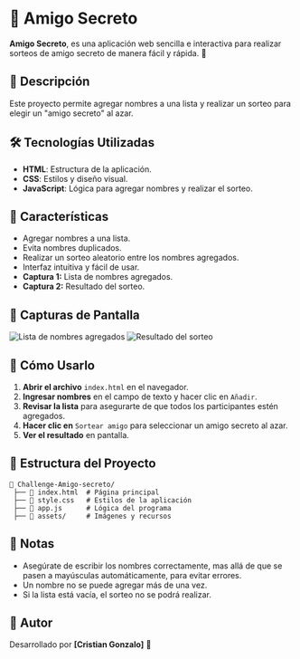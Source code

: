 # 🎁 Amigo Secreto

**Amigo Secreto**, es una aplicación web sencilla e interactiva para realizar sorteos de amigo secreto de manera fácil y rápida. 🎉

## 📌 Descripción
Este proyecto permite agregar nombres a una lista y realizar un sorteo para elegir un "amigo secreto" al azar. 

## 🛠️ Tecnologías Utilizadas
- **HTML**: Estructura de la aplicación.
- **CSS**: Estilos y diseño visual.
- **JavaScript**: Lógica para agregar nombres y realizar el sorteo.

## 🚀 Características
- Agregar nombres a una lista.
- Evita nombres duplicados.
- Realizar un sorteo aleatorio entre los nombres agregados.
- Interfaz intuitiva y fácil de usar.
- **Captura 1:** Lista de nombres agregados.
- **Captura 2:** Resultado del sorteo.


## 📸 Capturas de Pantalla
![Lista de nombres agregados](agregarURL1)
![Resultado del sorteo](agregarURL2)


## 🎯 Cómo Usarlo
1. **Abrir el archivo** `index.html` en el navegador.
2. **Ingresar nombres** en el campo de texto y hacer clic en `Añadir`.
3. **Revisar la lista** para asegurarte de que todos los participantes estén agregados.
4. **Hacer clic en** `Sortear amigo` para seleccionar un amigo secreto al azar.
5. **Ver el resultado** en pantalla.

## 📂 Estructura del Proyecto
```
📂 Challenge-Amigo-secreto/
 ├── 📄 index.html  # Página principal
 ├── 📄 style.css   # Estilos de la aplicación
 ├── 📄 app.js      # Lógica del programa
 ├── 📂 assets/     # Imágenes y recursos
 ```

## 📝 Notas
- Asegúrate de escribir los nombres correctamente, mas allá de que se pasen a mayúsculas automáticamente, para evitar errores.
- Un nombre no se puede agregar más de una vez.
- Si la lista está vacía, el sorteo no se podrá realizar.

## 📌 Autor
Desarrollado por **[Cristian Gonzalo]** 🚀

